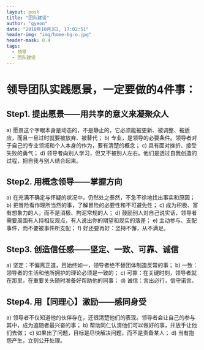 ```yaml
---
layout: post
title: "团队建设"
author: "gyeon"
date: "2010年10月3日, 17:02:51"
header-img: "img/home-bg-o.jpg"
header-mask: 0.4
tags:
  - 领导
  - 团队建设
---
```



# 领导团队实践愿景，一定要做的4件事：
## Step1. 提出愿景——用共享的意义来凝聚众人
a) 愿景这个字眼本身是动态的，不是静止的，它必须能被更新、被调整、被适应，而且一旦过时就要被放弃、被替代；
b) 专业，是领导的必要条件。领导者对于自己的专业领域和个人本身的作为，要有清楚的概念；
c) 具有面对挫折、接受失败的勇气；
d) 领导者向别人学习，但又不被别人左右。他们是透过自我创造的过程，把自我与别人结合起来。

## Step2. 用概念领导——掌握方向
a) 在充满不确定与怀疑的状况中，仍然处之泰然，不急不徐地找出事实和原因；
b) 把冒险看作理所当然的事，了解冒险的必要性和不可避免性；
c) 成为积极、富有想象力的人，而不是消极、拘泥常规的人；
d) 鼓励别人对自己说实话，领导者需要周围有人持相反观点，有人说出你的期望和现实的落差；
e) 主动参与、支配事件，而不要被事件所支配；
f) 好还要再好：坚持不懈，从不满足。

## Step3. 创造信任感——坚定、一致、可靠、诚信
a) 坚定：不偏离正道，且始终如一，领导者绝不替团体制造反常的事；
b) 一致：领导者的生活和他所拥护的理论必须是一致的；
c) 可靠：在关键时刻，领导者就在那里，在重要关头随时准备好帮助他的同事；
d) 诚信：言出必行，信守诺言。

## Step4. 用【同理心】激励——感同身受
a) 领导者不仅知道他的伙伴存在，还很清楚他们的表现。领导者会让自己的参与其中，成为追随者最兴奋的事；
b) 帮助同仁认清他们可以做好的事，并放手让他们去做；
c) 如果出了问题，目标是尽快解决问题，而不是责备某人；
d) 当有抱怨产生，立刻公开处理。

